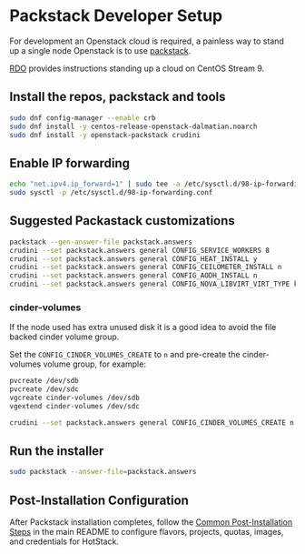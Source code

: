 # Packstack Developer Setup

For development an Openstack cloud is required, a painless way to stand up a
single node Openstack is to use [packstack](
  https://github.com/redhat-openstack/packstack).

[RDO](https://www.rdoproject.org) provides instructions standing up a cloud on
CentOS Stream 9.

## Install the repos, packstack and tools

```bash
sudo dnf config-manager --enable crb
sudo dnf install -y centos-release-openstack-dalmatian.noarch
sudo dnf install -y openstack-packstack crudini
```

## Enable IP forwarding

```bash
echo "net.ipv4.ip_forward=1" | sudo tee -a /etc/sysctl.d/98-ip-forwarding.conf
sudo sysctl -p /etc/sysctl.d/98-ip-forwarding.conf
```

## Suggested Packastack customizations

```bash
packstack --gen-answer-file packstack.answers
crudini --set packstack.answers general CONFIG_SERVICE_WORKERS 8
crudini --set packstack.answers general CONFIG_HEAT_INSTALL y
crudini --set packstack.answers general CONFIG_CEILOMETER_INSTALL n
crudini --set packstack.answers general CONFIG_AODH_INSTALL n
crudini --set packstack.answers general CONFIG_NOVA_LIBVIRT_VIRT_TYPE kvm
```

### cinder-volumes

If the node used has extra unused disk it is a good idea to avoid the file
backed cinder volume group.

Set the `CONFIG_CINDER_VOLUMES_CREATE` to `n` and pre-create the cinder-volumes
volume group, for example:

```bash
pvcreate /dev/sdb
pvcreate /dev/sdc
vgcreate cinder-volumes /dev/sdb
vgextend cinder-volumes /dev/sdc
```

```bash
crudini --set packstack.answers general CONFIG_CINDER_VOLUMES_CREATE n
```

## Run the installer

```bash
sudo packstack --answer-file=packstack.answers
```

## Post-Installation Configuration

After Packstack installation completes, follow the
[Common Post-Installation Steps](README.md#common-post-installation-steps) in
the main README to configure flavors, projects, quotas, images, and credentials
for HotStack.
